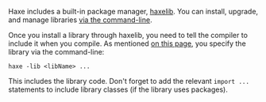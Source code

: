 Haxe includes a built-in package manager, [haxelib](http://haxe.org/manual/haxelib.html). You can install, upgrade, and manage libraries [via the command-line](http://lib.haxe.org/).

Once you install a library through haxelib, you need to tell the compiler to include it when you compile. As mentioned [on this page](http://haxe.org/manual/haxelib-using-haxe.html), you specify the library via the command-line:

`haxe -lib <libName> ...`

This includes the library code. Don't forget to add the relevant `import ...` statements to include library classes (if the library uses packages).